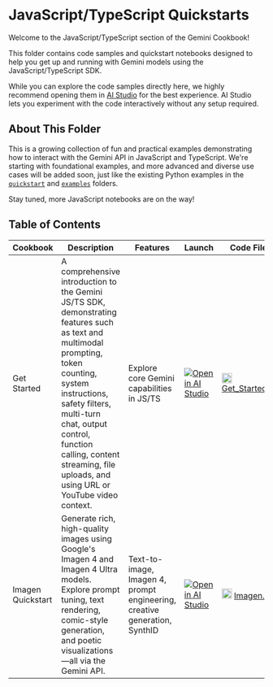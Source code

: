 # JavaScript/TypeScript Quickstarts

Welcome to the JavaScript/TypeScript section of the Gemini Cookbook!

This folder contains code samples and quickstart notebooks designed to help you get up and running with Gemini models using the JavaScript/TypeScript SDK.

While you can explore the code samples directly here, we highly recommend opening them in [AI Studio](https://aistudio.google.com/app/apps) for the best experience. AI Studio lets you experiment with the code interactively without any setup required.

## About This Folder

This is a growing collection of fun and practical examples demonstrating how to interact with the Gemini API in JavaScript and TypeScript. We're starting with foundational examples, and more advanced and diverse use cases will be added soon, just like the existing Python examples in the [`quickstart`](../quickstarts/) and [`examples`](../examples/) folders.

Stay tuned, more JavaScript notebooks are on the way!

## Table of Contents

| Cookbook | Description | Features | Launch | Code File |
| --- | --- | --- | --- | --- | 
| Get Started | A comprehensive introduction to the Gemini JS/TS SDK, demonstrating features such as text and multimodal prompting, token counting, system instructions, safety filters, multi-turn chat, output control, function calling, content streaming, file uploads, and using URL or YouTube video context. | Explore core Gemini capabilities in JS/TS | [![Open in AI Studio](https://storage.googleapis.com/generativeai-downloads/images/Open_in_AIStudio.svg)](https://aistudio.google.com/apps/bundled/get_started?showPreview=true) | <img src="https://cdn.jsdelivr.net/gh/devicons/devicon/icons/javascript/javascript-original.svg" alt="JS" width="20"/> [Get_Started.js](./Get_Started.js) |
| Imagen Quickstart | Generate rich, high-quality images using Google's Imagen 4 and Imagen 4 Ultra models. Explore prompt tuning, text rendering, comic-style generation, and poetic visualizations—all via the Gemini API. | Text-to-image, Imagen 4, prompt engineering, creative generation, SynthID | [![Open in AI Studio](https://storage.googleapis.com/generativeai-downloads/images/Open_in_AIStudio.svg)](https://aistudio.google.com/starter-apps/imagen?showPreview=true) | <img src="https://cdn.jsdelivr.net/gh/devicons/devicon/icons/javascript/javascript-original.svg" alt="JS" width="20"/> [Imagen.js](./Imagen.js) |


